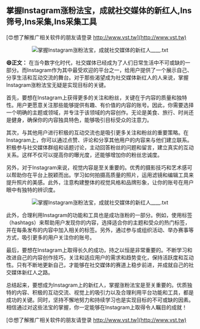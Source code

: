 ## **掌握Instagram涨粉法宝，成就社交媒体的新红人,Ins筛号,Ins采集,Ins采集工具**

[😍想了解推广相关软件的朋友请登录 http://www.vst.tw](http://www.vst.tw)

 <center><img src="https://vst.tw/MP4/tuiguang/png/7.png" alt="掌握Instagram涨粉法宝，成就社交媒体的新红人____.txt"></center>

**😄正文：**
在当今数字化时代，社交媒体已经成为了人们日常生活中不可或缺的一部分。而Instagram作为其中最受欢迎的平台之一，给用户提供了一个展示自己、分享生活和互动交流的舞台。对于那些渴望成为社交媒体新红人的人来说，掌握Instagram涨粉法宝无疑是实现目标的关键。

首先，要想在Instagram上获得更多的关注和粉丝，关键在于内容的质量和独特性。用户更愿意关注那些能够提供有趣、有价值的内容的账号。因此，你需要选择一个明确的主题或领域，并专注于该领域的内容创作。无论是美食、旅行、时尚还是健身，确保你的内容独具特色，能够吸引目标受众的注意力。

其次，与其他用户进行积极的互动交流也是吸引更多关注和粉丝的重要策略。在Instagram上，你可以通过点赞、评论和分享其他用户的内容来与他们建立联系。积极参与社交媒体群组和话题讨论，主动回答粉丝的问题和留言，建立真实的互动关系。这样不仅可以提高你的曝光度，还能够增加你的粉丝忠诚度。

另外，对于Instagram来说，视觉内容是至关重要的。优秀的摄影技巧和艺术感可以帮助你在平台上脱颖而出。学习如何拍摄高质量的照片，运用滤镜和编辑工具来提升照片的美感。此外，注意构建整体的视觉风格和品牌形象，让你的账号在用户眼中有独特的辨识度。

 <center><img src="https://vst.tw/MP4/tuiguang/png/0.png" alt="掌握Instagram涨粉法宝，成就社交媒体的新红人____.txt"></center>

此外，合理利用Instagram的功能和工具也是成功涨粉的一部分。例如，使用标签（hashtags）来帮助用户发现你的内容，选择适合你的主题和受众的热门标签，并在每条发布的内容中加入相关的标签。另外，通过参与或组织活动、举办赛事等方式，吸引更多的用户关注你的账号。

最后，要想在Instagram上取得长久的成功，持之以恒是非常重要的。不断学习和改进自己的内容创作技巧，关注和适应用户的需求和趋势变化，保持活跃度和互动性。只有不断地更新自己，才能够在社交媒体的赛道上稳步前进，并成就自己的社交媒体新红人之路。

总结起来，要想成为Instagram上的新红人，掌握涨粉法宝是至关重要的。优质独特的内容、积极的互动交流、视觉上的吸引力以及合理利用平台功能和工具，都是成功的关键。同时，坚持不懈地努力和持续学习也是实现目标的不可或缺的因素。相信通过对这些法宝的掌握，你一定能够在Instagram上取得令人瞩目的成就！

[😍想了解推广相关软件的朋友请登录 http://www.vst.tw](http://www.vst.tw)



